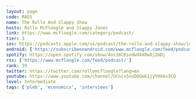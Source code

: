 ```yaml
---
layout: page
code: RASS
name: The Rollo And Slappy Show
hosts: Rollo McFloogle and Slappy Jones
link: https://www.mcfloogle.com/category/podcast/
tier: 3
ios: https://podcasts.apple.com/us/podcast/the-rollo-and-slappy-show/id1147423313
android: ['https://subscribeonandroid.com/www.mcfloogle.com/feed/podcast/']
spotify: https://open.spotify.com/show/4ns16CKsodwX4XRw8j2mDj
rss: ['https://www.mcfloogle.com/feed/podcast/']
rank: 39
twitter: https://twitter.com/rollomcfloogle?lang=en
youtube: https://www.youtube.com/channel/UCncvSvuOOGmk1jyYHk6x3CQ
level: Intermediate
tags: ['pleb', 'economics', 'interviews']
---
```

